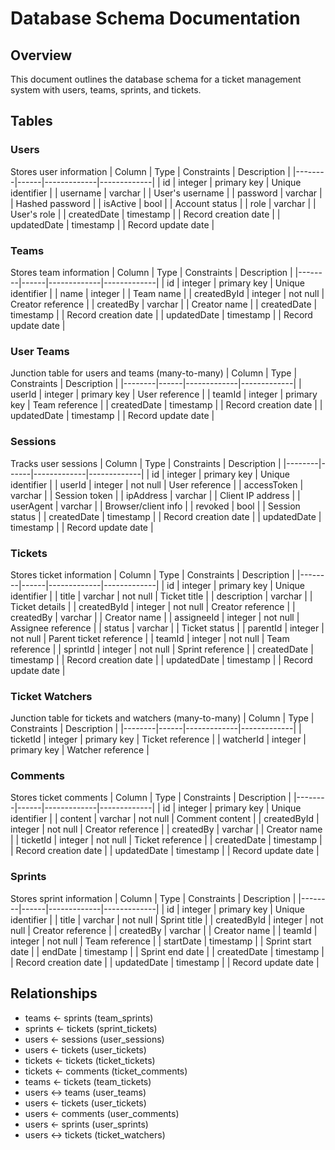 # Database Schema Documentation

## Overview
This document outlines the database schema for a ticket management system with users, teams, sprints, and tickets.

## Tables

### Users
Stores user information
| Column | Type | Constraints | Description |
|--------|------|-------------|-------------|
| id | integer | primary key | Unique identifier |
| username | varchar | | User's username |
| password | varchar | | Hashed password |
| isActive | bool | | Account status |
| role | varchar | | User's role |
| createdDate | timestamp | | Record creation date |
| updatedDate | timestamp | | Record update date |

### Teams
Stores team information
| Column | Type | Constraints | Description |
|--------|------|-------------|-------------|
| id | integer | primary key | Unique identifier |
| name | integer | | Team name |
| createdById | integer | not null | Creator reference |
| createdBy | varchar | | Creator name |
| createdDate | timestamp | | Record creation date |
| updatedDate | timestamp | | Record update date |

### User Teams
Junction table for users and teams (many-to-many)
| Column | Type | Constraints | Description |
|--------|------|-------------|-------------|
| userId | integer | primary key | User reference |
| teamId | integer | primary key | Team reference |
| createdDate | timestamp | | Record creation date |
| updatedDate | timestamp | | Record update date |

### Sessions
Tracks user sessions
| Column | Type | Constraints | Description |
|--------|------|-------------|-------------|
| id | integer | primary key | Unique identifier |
| userId | integer | not null | User reference |
| accessToken | varchar | | Session token |
| ipAddress | varchar | | Client IP address |
| userAgent | varchar | | Browser/client info |
| revoked | bool | | Session status |
| createdDate | timestamp | | Record creation date |
| updatedDate | timestamp | | Record update date |

### Tickets
Stores ticket information
| Column | Type | Constraints | Description |
|--------|------|-------------|-------------|
| id | integer | primary key | Unique identifier |
| title | varchar | not null | Ticket title |
| description | varchar | | Ticket details |
| createdById | integer | not null | Creator reference |
| createdBy | varchar | | Creator name |
| assigneeId | integer | not null | Assignee reference |
| status | varchar | | Ticket status |
| parentId | integer | not null | Parent ticket reference |
| teamId | integer | not null | Team reference |
| sprintId | integer | not null | Sprint reference |
| createdDate | timestamp | | Record creation date |
| updatedDate | timestamp | | Record update date |

### Ticket Watchers
Junction table for tickets and watchers (many-to-many)
| Column | Type | Constraints | Description |
|--------|------|-------------|-------------|
| ticketId | integer | primary key | Ticket reference |
| watcherId | integer | primary key | Watcher reference |

### Comments
Stores ticket comments
| Column | Type | Constraints | Description |
|--------|------|-------------|-------------|
| id | integer | primary key | Unique identifier |
| content | varchar | not null | Comment content |
| createdById | integer | not null | Creator reference |
| createdBy | varchar | | Creator name |
| ticketId | integer | not null | Ticket reference |
| createdDate | timestamp | | Record creation date |
| updatedDate | timestamp | | Record update date |

### Sprints
Stores sprint information
| Column | Type | Constraints | Description |
|--------|------|-------------|-------------|
| id | integer | primary key | Unique identifier |
| title | varchar | not null | Sprint title |
| createdById | integer | not null | Creator reference |
| createdBy | varchar | | Creator name |
| teamId | integer | not null | Team reference |
| startDate | timestamp | | Sprint start date |
| endDate | timestamp | | Sprint end date |
| createdDate | timestamp | | Record creation date |
| updatedDate | timestamp | | Record update date |

## Relationships

- teams ← sprints (team_sprints)
- sprints ← tickets (sprint_tickets)  
- users ← sessions (user_sessions)
- users ← tickets (user_tickets)
- tickets ← tickets (ticket_tickets)
- tickets ← comments (ticket_comments)
- teams ← tickets (team_tickets)
- users ↔ teams (user_teams)
- users ← tickets (user_tickets) 
- users ← comments (user_comments)
- users ← sprints (user_sprints)
- users ↔ tickets (ticket_watchers)